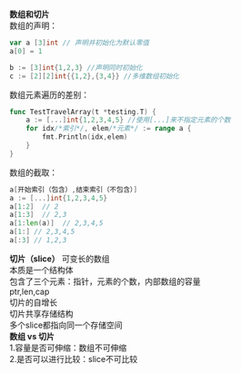 **数组和切片**   
数组的声明：  
```go
var a [3]int // 声明并初始化为默认零值
a[0] = 1

b := [3]int{1,2,3} //声明同时初始化
c := [2][2]int{{1,2},{3,4}} //多维数组初始化
```   
数组元素遍历的差别：  
```go
func TestTravelArray(t *testing.T) {
	a := [...]int{1,2,3,4,5} //使用[...]来不指定元素的个数
	for idx/*索引*/, elem/*元素*/ := range a {
		fmt.Println(idx,elem)
    }
}
```  
数组的截取：    
```go
a[开始索引（包含）,结束索引（不包含）]  
a := [...]int{1,2,3,4,5}  
a[1:2]  // 2  
a[1:3]  // 2,3  
a[1:len(a)]  // 2,3,4,5  
a[1:] // 2,3,4,5  
a[:3] // 1,2,3
```
**切片（slice）**
可变长的数组  
本质是一个结构体  
包含了三个元素：指针，元素的个数，内部数组的容量  
ptr,len,cap   
切片的自增长   
切片共享存储结构  
多个slice都指向同一个存储空间  
**数组 vs 切片**  
1.容量是否可伸缩：数组不可伸缩  
2.是否可以进行比较：slice不可比较  